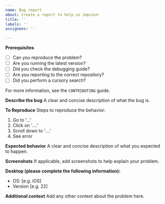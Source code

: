 ```yaml
---
name: Bug report
about: Create a report to help us improve
title: ''
labels: ''
assignees: ''

---
```


**Prerequisites**

* [ ] Can you reproduce the problem?
* [ ] Are you running the latest version?
* [ ] Did you check the debugging guide?
* [ ] Are you reporting to the correct repository?
* [ ] Did you perform a cursory search?

For more information, see the `CONTRIBUTING` guide.

**Describe the bug**
A clear and concise description of what the bug is.

**To Reproduce**
Steps to reproduce the behavior:

1. Go to '...'
2. Click on '....'
3. Scroll down to '....'
4. See error

**Expected behavior**
A clear and concise description of what you expected to happen.

**Screenshots**
If applicable, add screenshots to help explain your problem.

**Desktop (please complete the following information):**

* OS: [e.g. iOS]
* Version [e.g. 22]

**Additional context**
Add any other context about the problem here.
